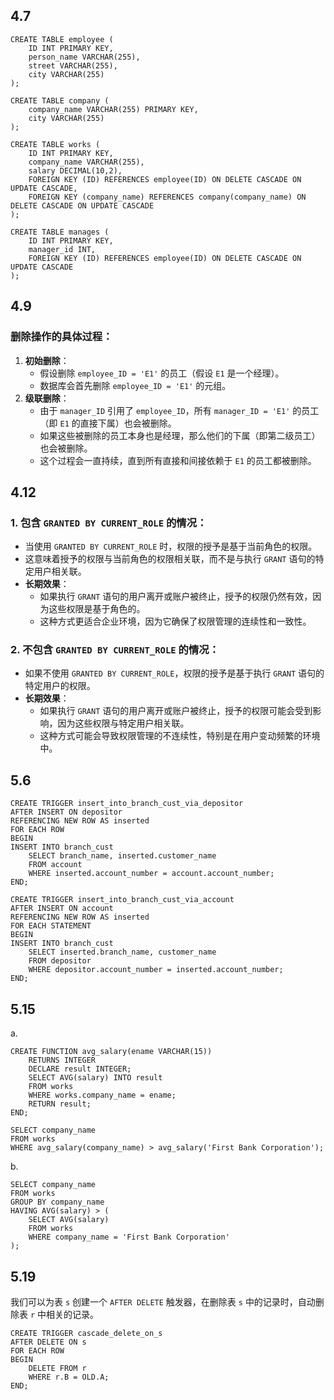## 4.7

```mysql
CREATE TABLE employee (
    ID INT PRIMARY KEY,
    person_name VARCHAR(255),
    street VARCHAR(255),
    city VARCHAR(255)
);

CREATE TABLE company (
    company_name VARCHAR(255) PRIMARY KEY,
    city VARCHAR(255)
);

CREATE TABLE works (
    ID INT PRIMARY KEY,
    company_name VARCHAR(255),
    salary DECIMAL(10,2),
    FOREIGN KEY (ID) REFERENCES employee(ID) ON DELETE CASCADE ON UPDATE CASCADE,
    FOREIGN KEY (company_name) REFERENCES company(company_name) ON DELETE CASCADE ON UPDATE CASCADE
);

CREATE TABLE manages (
    ID INT PRIMARY KEY,
    manager_id INT,
    FOREIGN KEY (ID) REFERENCES employee(ID) ON DELETE CASCADE ON UPDATE CASCADE
);
```

## 4.9

### 删除操作的具体过程：

1. **初始删除**：
   - 假设删除 `employee_ID = 'E1'` 的员工（假设 `E1` 是一个经理）。
   - 数据库会首先删除 `employee_ID = 'E1'` 的元组。
2. **级联删除**：
   - 由于 `manager_ID` 引用了 `employee_ID`，所有 `manager_ID = 'E1'` 的员工（即 `E1` 的直接下属）也会被删除。
   - 如果这些被删除的员工本身也是经理，那么他们的下属（即第二级员工）也会被删除。
   - 这个过程会一直持续，直到所有直接和间接依赖于 `E1` 的员工都被删除。

## 4.12

### 1. **包含 `GRANTED BY CURRENT_ROLE` 的情况**：

- 当使用 `GRANTED BY CURRENT_ROLE` 时，权限的授予是基于当前角色的权限。
- 这意味着授予的权限与当前角色的权限相关联，而不是与执行 `GRANT` 语句的特定用户相关联。
- **长期效果**：
  - 如果执行 `GRANT` 语句的用户离开或账户被终止，授予的权限仍然有效，因为这些权限是基于角色的。
  - 这种方式更适合企业环境，因为它确保了权限管理的连续性和一致性。

### 2. **不包含 `GRANTED BY CURRENT_ROLE` 的情况**：

- 如果不使用 `GRANTED BY CURRENT_ROLE`，权限的授予是基于执行 `GRANT` 语句的特定用户的权限。
- **长期效果**：
  - 如果执行 `GRANT` 语句的用户离开或账户被终止，授予的权限可能会受到影响，因为这些权限与特定用户相关联。
  - 这种方式可能会导致权限管理的不连续性，特别是在用户变动频繁的环境中。

<div style="page-break-after:always;"></div>

## 5.6

```mysql
CREATE TRIGGER insert_into_branch_cust_via_depositor
AFTER INSERT ON depositor
REFERENCING NEW ROW AS inserted
FOR EACH ROW
BEGIN
INSERT INTO branch_cust
    SELECT branch_name, inserted.customer_name
    FROM account
    WHERE inserted.account_number = account.account_number;
END;

CREATE TRIGGER insert_into_branch_cust_via_account
AFTER INSERT ON account
REFERENCING NEW ROW AS inserted
FOR EACH STATEMENT
BEGIN
INSERT INTO branch_cust
    SELECT inserted.branch_name, customer_name
    FROM depositor
    WHERE depositor.account_number = inserted.account_number;
END;
```

## 5.15

a. 

```mysql
CREATE FUNCTION avg_salary(ename VARCHAR(15))
    RETURNS INTEGER
    DECLARE result INTEGER;
    SELECT AVG(salary) INTO result
    FROM works
    WHERE works.company_name = ename;
    RETURN result;
END;

SELECT company_name
FROM works
WHERE avg_salary(company_name) > avg_salary('First Bank Corporation');
```

b.

```mysql
SELECT company_name
FROM works
GROUP BY company_name
HAVING AVG(salary) > (
    SELECT AVG(salary)
    FROM works
    WHERE company_name = 'First Bank Corporation'
);
```

## 5.19

我们可以为表 `s` 创建一个 `AFTER DELETE` 触发器，在删除表 `s` 中的记录时，自动删除表 `r` 中相关的记录。

```mysql
CREATE TRIGGER cascade_delete_on_s
AFTER DELETE ON s
FOR EACH ROW
BEGIN
    DELETE FROM r
    WHERE r.B = OLD.A;
END;
```

